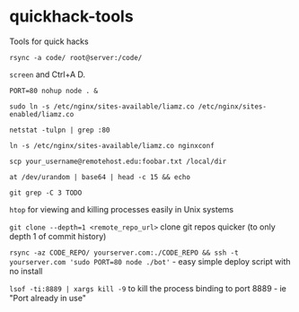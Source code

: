 # quickhack-tools
Tools for quick hacks

`rsync -a code/ root@server:/code/`

`screen` and Ctrl+A D.

`PORT=80 nohup node . &`

`sudo ln -s /etc/nginx/sites-available/liamz.co /etc/nginx/sites-enabled/liamz.co`

`netstat -tulpn | grep :80`

`ln -s /etc/nginx/sites-available/liamz.co nginxconf`

`scp your_username@remotehost.edu:foobar.txt /local/dir`

`at /dev/urandom | base64 | head -c 15 && echo`

`git grep -C 3 TODO`

`htop` for viewing and killing processes easily in Unix systems

`git clone --depth=1 <remote_repo_url>` clone git repos quicker (to only depth 1 of commit history)

`rsync -az CODE_REPO/ yourserver.com:./CODE_REPO && ssh -t yourserver.com 'sudo PORT=80 node ./bot'` - easy simple deploy script with no install

`lsof -ti:8889 | xargs kill -9` to kill the process binding to port 8889 - ie "Port already in use"

